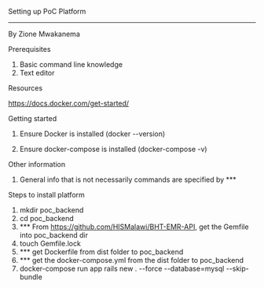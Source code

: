 Setting up PoC Platform
_____________________________________________________________________________________________________________________

By						      Zione Mwakanema


Prerequisites

1. Basic command line knowledge
2. Text editor

Resources

https://docs.docker.com/get-started/

Getting started

1. Ensure Docker is installed (docker --version)

2. Ensure docker-compose is installed (docker-compose -v)

Other information

1. General info that is not necessarily commands are specified by ***

Steps to install platform

1. mkdir poc_backend
2. cd poc_backend
3. *** From https://github.com/HISMalawi/BHT-EMR-API, get the Gemfile into poc_backend dir
4. touch Gemfile.lock
5. *** get Dockerfile from dist folder to poc_backend
6. *** get the docker-compose.yml from the dist folder to poc_backend
7. docker-compose run app rails new . --force --database=mysql --skip-bundle
